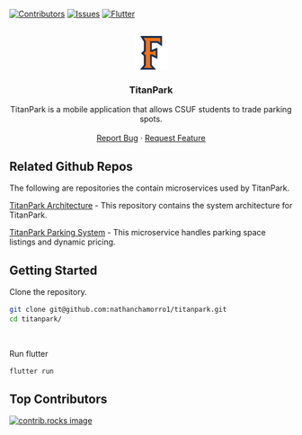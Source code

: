 
<a id="readme-top"></a>

[![Contributors][contributors-shield]][contributors-url] [![Issues][issues-shield]][issues-url] [![Flutter][Flutter]][Flutter-url]

<!-- PROJECT LOGO -->
<br />
<div align="center">
  <a href="https://github.com/nathanchamorro1/titanpark">
    <img src="/assets/img/csuf_logo.svg" alt="Logo" height="60">
  </a>

  <h3 align="center">TitanPark</h3>

  <p align="center">
    TitanPark is a mobile application that allows CSUF students to trade parking spots.
    <br />
    <br />
    <a href="https://github.com/nathanchamorro1/titanpark/issues/new?labels=bug&template=bug-report---.md">Report Bug</a>
    ·
    <a href="https://github.com/nathanchamorro1/titanpark/issues/new?labels=enhancement&template=feature-request---.md">Request Feature</a>
  </p>
</div>

<!-- Link to microservices repositories -->
## Related Github Repos

The following are repositories the contain microservices used by TitanPark.

[TitanPark Architecture](https://github.com/santi224m/Titan-Park-Documentation/tree/main) - This repository contains the system architecture for TitanPark.

[TitanPark Parking System](https://github.com/santi224m/titanpark-parking-system) - This microservice handles parking space listings and dynamic pricing.

<!-- GETTING STARTED -->
## Getting Started

Clone the repository.

```bash
git clone git@github.com:nathanchamorro1/titanpark.git
cd titanpark/
```
<br />

Run flutter

```bash
flutter run
```

## Top Contributors

<a href="https://github.com/nathanchamorro1/titanpark/graphs/contributors">
  <img src="https://contrib.rocks/image?repo=nathanchamorro1/titanpark" alt="contrib.rocks image" />
</a>

<!-- MARKDOWN LINKS & IMAGES -->
[contributors-shield]: https://img.shields.io/github/contributors/nathanchamorro1/titanpark.svg?style=for-the-badge
[contributors-url]: https://github.com/nathanchamorro1/titanpark/graphs/contributors
[issues-shield]: https://img.shields.io/github/issues/nathanchamorro1/titanpark.svg?style=for-the-badge
[issues-url]: https://github.com/nathanchamorro1/titanpark/issues

[Flutter]: https://img.shields.io/badge/Flutter-000000?style=for-the-badge&logo=flutter
[Flutter-url]: https://flutter.dev/